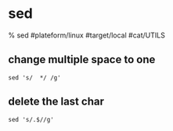 # sed

% sed
#plateform/linux #target/local #cat/UTILS 

## change multiple space to one
```
sed 's/  */ /g'
```

## delete the last char
```
sed 's/.$//g'
```
